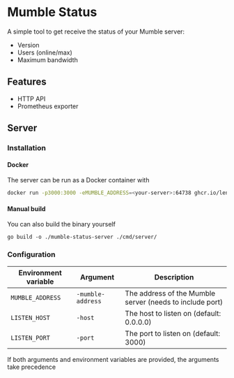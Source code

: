 # Mumble Status

A simple tool to get receive the status of your Mumble server:
- Version
- Users (online/max)
- Maximum bandwidth

## Features

- HTTP API
- Prometheus exporter

## Server

### Installation

#### Docker

The server can be run as a Docker container with
```sh
docker run -p3000:3000 -eMUMBLE_ADDRESS=<your-server>:64738 ghcr.io/lennart-k/mumble-status:main
```

#### Manual build

You can also build the binary yourself
```
go build -o ./mumble-status-server ./cmd/server/
```

### Configuration

| Environment variable | Argument          | Description                                              |
| -------------------- | ----------------- | -------------------------------------------------------- |
| `MUMBLE_ADDRESS`     | `-mumble-address` | The address of the Mumble server (needs to include port) |
| `LISTEN_HOST`        | `-host`           | The host to listen on (default: 0.0.0.0)                 |
| `LISTEN_PORT`        | `-port`           | The port to listen on (default: 3000)                    |

If both arguments and environment variables are provided, the arguments take precedence
